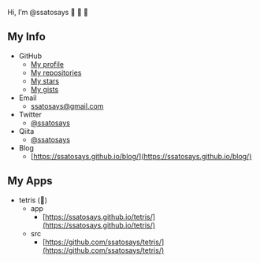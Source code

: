 Hi, I’m @ssatosays  :wave: :wave: :wave:

## My Info

+ GitHub
  - [My profile](https://github.com/ssatosays)
  - [My repositories](https://github.com/ssatosays?tab=repositories)
  - [My stars](https://github.com/ssatosays?tab=stars)
  - [My gists](https://gist.github.com/ssatosays)
+ Email
  - [ssatosays@gmail.com](mailto:ssatosays@gmail.com)
+ Twitter
  - [@ssatosays](https://twitter.com/ssatosays)
+ Qiita
  - [@ssatosays](https://qiita.com/ssatosays)
+ Blog
  - [https://ssatosays.github.io/blog/](https://ssatosays.github.io/blog/)

## My Apps

+ tetris (:construction_worker:)
  - app
    + [https://ssatosays.github.io/tetris/](https://ssatosays.github.io/tetris/)
  - src
    + [https://github.com/ssatosays/tetris/](https://github.com/ssatosays/tetris/)
